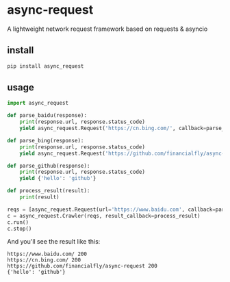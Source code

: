 async-request
=============

A lightweight network request framework based on requests & asyncio

install
-------

```bash
pip install async_request
```

usage
-----
```python
import async_request

def parse_baidu(response):
    print(response.url, response.status_code)
    yield async_request.Request('https://cn.bing.com/', callback=parse_bing)

def parse_bing(response):
    print(response.url, response.status_code)
    yield async_request.Request('https://github.com/financialfly/async-request', callback=parse_github)

def parse_github(response):
    print(response.url, response.status_code)
    yield {'hello': 'github'}

def process_result(result):
    print(result)

reqs = [async_request.Request(url='https://www.baidu.com', callback=parse_baidu)]
c = async_request.Crawler(reqs, result_callback=process_result)
c.run()
c.stop()
```
And you'll see the result like this:
```
https://www.baidu.com/ 200
https://cn.bing.com/ 200
https://github.com/financialfly/async-request 200
{'hello': 'github'}
```